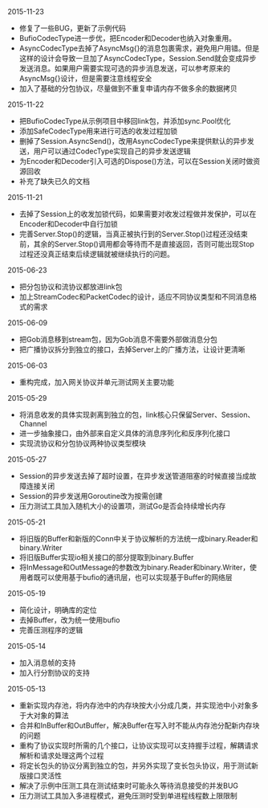 2015-11-23

* 修复了一些BUG，更新了示例代码
* BufioCodecType进一步优，把Encoder和Decoder也纳入对象重用。
* AsyncCodecType去掉了AsyncMsg{}的消息包裹需求，避免用户用错。但是这样的设计会导致一旦加了AsyncCodecType，Session.Send就会变成异步发送消息。如果用户需要实现可选的异步消息发送，可以参考原来的AsyncMsg{}设计，但是需要注意线程安全
* 加入了基础的分包协议，尽量做到不重复申请内存不做多余的数据拷贝

2015-11-22

* 把BufioCodecType从示例项目中移回link包，并添加sync.Pool优化
* 添加SafeCodecType用来进行可选的收发过程加锁
* 删掉了Session.AsyncSend()，改用AsyncCodecType来提供默认的异步发送，用户可以通过CodecType实现自己的异步发送逻辑
* 为Encoder和Decoder引入可选的Dispose()方法，可以在Session关闭时做资源回收
* 补充了缺失已久的文档

2015-11-21

* 去掉了Session上的收发加锁代码，如果需要对收发过程做并发保护，可以在Encoder和Decoder中自行加锁
* 完善Server.Stop()的逻辑，当真正被执行到的Server.Stop()过程还没结束前，其余的Server.Stop()调用都会等待而不是直接返回，否则可能出现Stop过程还没真正结束后续逻辑就被继续执行的问题。

2015-06-23

* 把分包协议和流协议都放进link包
* 加上StreamCodec和PacketCodec的设计，适应不同协议类型和不同消息格式的需求

2015-06-09

* 把Gob消息移到stream包，因为Gob消息不需要外部做消息分包
* 把广播协议拆分到独立的接口，去掉Server上的广播方法，让设计更清晰

2015-06-03

* 重构完成，加入网关协议并单元测试网关主要功能

2015-05-29

* 将消息收发的具体实现剥离到独立的包，link核心只保留Server、Session、Channel
* 进一步抽象接口，由外部来自定义具体的消息序列化和反序列化接口
* 实现流协议和分包协议两种协议类型模块

2015-05-27

* Session的异步发送去掉了超时设置，在异步发送管道阻塞的时候直接当成故障连接关闭
* Session的异步发送用Goroutine改为按需创建
* 压力测试工具加入随机大小的设置项，测试Go是否会持续增长内存

2015-05-21

* 将旧版的Buffer和新版的Conn中关于协议解析的方法统一成binary.Reader和binary.Writer
* 将旧版Buffer实现io相关接口的部分提取到binary.Buffer
* 将InMessage和OutMessage的参数改为binary.Reader和binary.Writer，使用者既可以使用基于bufio的通讯层，也可以实现基于Buffer的网络层

2015-05-19

* 简化设计，明确库的定位
* 去掉Buffer，改为统一使用bufio
* 完善压测程序的逻辑

2015-05-14

* 加入消息帧的支持
* 加入行分割协议的支持

2015-05-13

* 重新实现内存池，将内存池中的内存块按大小分成几类，并实现池中小对象多于大对象的算法
* 合并和InBuffer和OutBuffer，解决Buffer在写入时不能从内存池分配新内存块的问题
* 重构了协议实现时所需的几个接口，让协议实现可以支持握手过程，解耦请求解析和请求处理这两个过程
* 将定长包头的协议分离到独立的包，并另外实现了变长包头协议，用于测试新版接口灵活性
* 解决了示例中压测工具在测试结束时可能永久等待消息接受的并发BUG
* 压力测试工具加入多进程模式，避免压测时受到单进程线程数上限限制